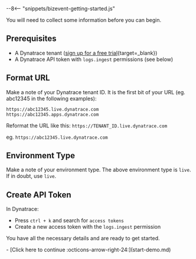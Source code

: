 --8<-- "snippets/bizevent-getting-started.js"

You will need to collect some information before you can begin.

## Prerequisites
- A Dynatrace tenant ([sign up for a free trial](https://dt-url.net/trial){target=_blank})
- A Dynatrace API token with `logs.ingest` permissions (see below)

## Format URL

Make a note of your Dynatrace tenant ID. It is the first bit of your URL (eg. abc12345 in the following examples):

```
https://abc12345.live.dynatrace.com
https://abc12345.apps.dynatrace.com
```

Reformat the URL like this: `https://TENANT_ID.live.dynatrace.com`

eg. `https://abc12345.live.dynatrace.com`

## Environment Type

Make a note of your environment type. The above environment type is `live`. If in doubt, use `live`.

## Create API Token
In Dynatrace:

* Press `ctrl + k` and search for `access tokens`
* Create a new access token with the `logs.ingest` permission

You have all the necessary details and are ready to get started.

<div class="grid cards" markdown>
- [Click here to continue :octicons-arrow-right-24:](start-demo.md)
</div>
